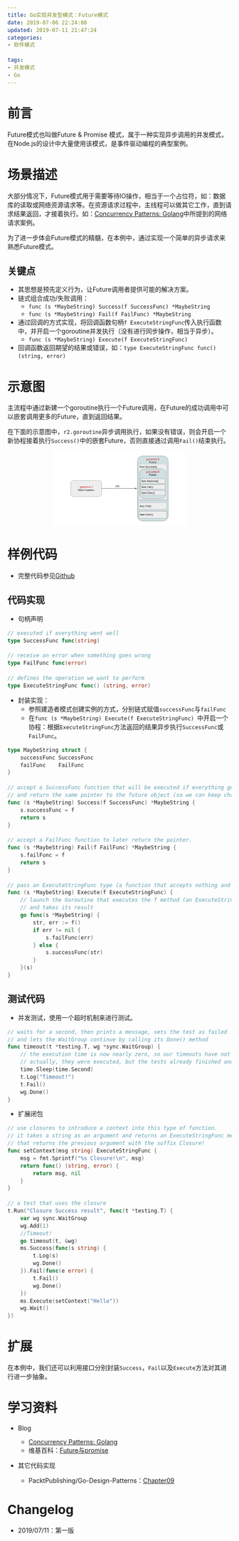 ```yaml
---
title: Go实现并发型模式：Future模式
date: 2019-07-06 22:24:08
updated: 2019-07-11 21:47:24
categories:
- 软件模式

tags:
- 并发模式
- Go
---
```

# 前言
Future模式也叫做Future & Promise 模式，属于一种实现异步调用的并发模式，在Node.js的设计中大量使用该模式，是事件驱动编程的典型案例。

<!-- more -->
# 场景描述
大部分情况下，Future模式用于需要等待IO操作，相当于一个占位符，如：数据库的读取或网络资源请求等。在资源请求过程中，主线程可以做其它工作，直到请求结果返回，才接着执行。如：[Concurrency Patterns: Golang](https://medium.com/@thejasbabu/concurrency-patterns-golang-5c5e1bcd0833)中所提到的网络请求案例。

为了进一步体会Future模式的精髓，在本例中，通过实现一个简单的异步请求来熟悉Future模式。
## 关键点
- 其思想是预先定义行为，让Future调用者提供可能的解决方案。
- 链式组合成功/失败调用：
    - `func (s *MaybeString) Success(f SuccessFunc) *MaybeString`
    - `func (s *MaybeString) Fail(f FailFunc) *MaybeString `
- 通过回调的方式实现，将回调函数句柄`f ExecuteStringFunc`传入执行函数中，并开启一个goroutine并发执行（没有进行同步操作，相当于异步）。
    - `func (s *MaybeString) Execute(f ExecuteStringFunc)`
- 回调函数返回期望的结果或错误，如：`type ExecuteStringFunc func() (string, error)`

# 示意图
主流程中通过新建一个goroutine执行一个Future调用，在Future的成功调用中可以嵌套调用更多的Future，直到返回结果。

在下面的示意图中，`r2.goroutine`异步调用执行，如果没有错误，则会开启一个新协程接着执行`Success()`中的嵌套Future，否则直接通过调用`Fail()`结束执行。

<div style="width: 300px; margin: auto">

![示意图](https://raw.githubusercontent.com/zhongqin0820/zhongqin0820.github.io/source-articles/source/images/pattern/concurrency_future.png)
</div>

# 样例代码
- 完整代码参见[Github](https://github.com/zhongqin0820/coding-playground/tree/master/go/pattern/concurrency/future)

## 代码实现
- 句柄声明

```go
// executed if everything went well
type SuccessFunc func(string)

// receive an error when something goes wrong
type FailFunc func(error)

// defines the operation we want to perform
type ExecuteStringFunc func() (string, error)
```

- 封装实现：
    - 参照建造者模式创建实例的方式，分别链式赋值`successFunc`与`failFunc`
    - 在`func (s *MaybeString) Execute(f ExecuteStringFunc) `中开启一个协程：根据`ExecuteStringFunc`方法返回的结果异步执行`SuccessFunc`或`FailFunc`。

```go
type MaybeString struct {
    successFunc SuccessFunc
    failFunc    FailFunc
}

// accept a SuccessFunc function that will be executed if everything goes correctly
// and return the same pointer to the future object (so we can keep chaining)
func (s *MaybeString) Success(f SuccessFunc) *MaybeString {
    s.successFunc = f
    return s
}

// accept a FailFunc function to later return the pointer.
func (s *MaybeString) Fail(f FailFunc) *MaybeString {
    s.failFunc = f
    return s
}

// pass an ExecuteStringFunc type (a function that accepts nothing and returns a string or an error)
func (s *MaybeString) Execute(f ExecuteStringFunc) {
    // launch the Goroutine that executes the f method (an ExecuteStringFunc)
    // and takes its result
    go func(s *MaybeString) {
        str, err := f()
        if err != nil {
            s.failFunc(err)
        } else {
            s.successFunc(str)
        }
    }(s)
}
```

## 测试代码
- 并发测试，使用一个超时机制来进行测试。

```go
// waits for a second, then prints a message, sets the test as failed
// and lets the WaitGroup continue by calling its Done() method
func timeout(t *testing.T, wg *sync.WaitGroup) {
    // the execution time is now nearly zero, so our timeouts have not been executed
    // actually, they were executed, but the tests already finished and their result was already stated.
    time.Sleep(time.Second)
    t.Log("Timeout!")
    t.Fail()
    wg.Done()
}
```

- 扩展闭包

```go
// use closures to introduce a context into this type of function.
// it takes a string as an argument and returns an ExecuteStringFunc method
// that returns the previous argument with the suffix Closure!
func setContext(msg string) ExecuteStringFunc {
    msg = fmt.Sprintf("%s Closure!\n", msg)
    return func() (string, error) {
        return msg, nil
    }
}

// a test that uses the closure
t.Run("Closure Success result", func(t *testing.T) {
    var wg sync.WaitGroup
    wg.Add(1)
    //Timeout!
    go timeout(t, &wg)
    ms.Success(func(s string) {
        t.Log(s)
        wg.Done()
    }).Fail(func(e error) {
        t.Fail()
        wg.Done()
    })
    ms.Execute(setContext("Hello"))
    wg.Wait()
})
```

# 扩展
在本例中，我们还可以利用接口分别封装`Success`，`Fail`以及`Execute`方法对其进行进一步抽象。


# 学习资料
- Blog
    - [Concurrency Patterns: Golang](https://medium.com/@thejasbabu/concurrency-patterns-golang-5c5e1bcd0833)
    - 维基百科：[Future与promise](https://zh.wikipedia.org/wiki/Future%E4%B8%8Epromise)

- 其它代码实现
    - PacktPublishing/Go-Design-Patterns：[Chapter09](https://github.com/PacktPublishing/Go-Design-Patterns/tree/master/Chapter09)

# Changelog
- 2019/07/11：第一版